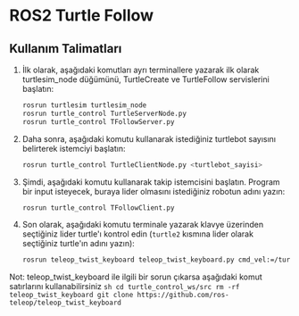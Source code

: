 # ROS2 Turtle Follow

## Kullanım Talimatları

1. İlk olarak, aşağıdaki komutları ayrı terminallere yazarak ilk olarak turtlesim_node düğümünü, TurtleCreate ve TurtleFollow servislerini başlatın:
    ```sh
    rosrun turtlesim turtlesim_node
    rosrun turtle_control TurtleServerNode.py
    rosrun turtle_control TFollowServer.py
    ```

2. Daha sonra, aşağıdaki komutu kullanarak istediğiniz turtlebot sayısını belirterek istemciyi başlatın:
    ```sh
    rosrun turtle_control TurtleClientNode.py <turtlebot_sayisi>
    ```

3. Şimdi, aşağıdaki komutu kullanarak takip istemcisini başlatın. Program bir input isteyecek, buraya lider olmasını istediğiniz robotun adını yazın:
    ```sh
    rosrun turtle_control TFollowClient.py
    ```

4. Son olarak, aşağıdaki komutu terminale yazarak klavye üzerinden seçtiğiniz lider turtle'ı kontrol edin (`turtle2` kısmına lider olarak seçtiğiniz turtle'ın adını yazın):
    ```sh
    rosrun teleop_twist_keyboard teleop_twist_keyboard.py cmd_vel:=/turtle2/cmd_vel
    ```

Not: teleop_twist_keyboard ile ilgili bir sorun çıkarsa aşağıdaki komut satırlarını kullanabilirsiniz
    ```sh
        cd turtle_control_ws/src
        rm -rf teleop_twist_keyboard
        git clone https://github.com/ros-teleop/teleop_twist_keyboard
    ```
    
